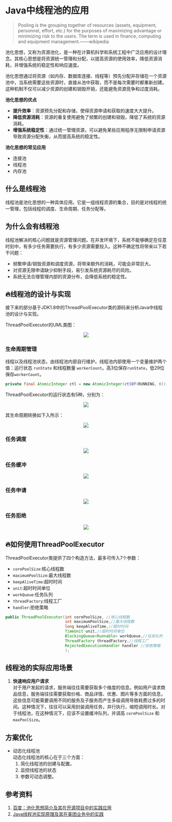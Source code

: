 # Java中线程池的应用

> Pooling is the grouping together of resources (assets, equipment, personnel, effort, etc.) for the purposes of maximizing advantage or minimizing risk to the users. The term is used in finance, computing and equipment management.——wikipedia

池化思想，又称为资源池化，是一种在计算机科学和系统工程中广泛应用的设计理念。其核心思想是将资源统一管理和分配，以提高资源的使用效率，降低资源消耗，并增强系统的稳定性和响应速度。

池化思想通过将资源（如内存、数据库连接、线程等）预先分配并存储在一个资源池中，当系统需要这些资源时，直接从池中获取，而不是每次需要时都重新创建。这种机制不仅可以减少资源的创建和销毁开销，还能避免资源竞争和过度消耗。

**池化思想的优点**
- **提升效率**：资源预先分配和存储，使得资源申请和获取的速度大大提升。 
- **降低资源消耗**：资源的重复使用避免了频繁的创建和销毁，降低了系统的资源消耗。 
- **增强系统稳定性**：通过统一管理资源，可以避免某些应用程序无限制申请资源导致资源分配失衡，从而提高系统的稳定性。 

**池化思想的常见应用**
- 连接池
- 线程池
- 内存池

## 什么是线程池
线程池是池化思想的一种具体应用。它是一组线程资源的集合，目的是对线程的统一管理，包括线程的调度、生命周期、任务分配等。

## 为什么会有线程池
线程池解决的核心问题就是资源管理问题。在并发环境下，系统不能够确定在任意时刻中，有多少任务需要执行，有多少资源需要投入。这种不确定性将带来以下若干问题：

- 频繁申请/销毁资源和调度资源，将带来额外的消耗，可能会非常巨大。
- 对资源无限申请缺少抑制手段，易引发系统资源耗尽的风险。
- 系统无法合理管理内部的资源分布，会降低系统的稳定性。

## :fire:线程池的设计与实现
接下来的部分基于JDK1.8中的ThreadPoolExecutor类的源码来分析Java中线程池的设计与实现。

ThreadPoolExecutor的UML类图：
<div align=center>
    <img src="/juc/java-thread-pool/ThreadPoolExecutor-UML.png" />
</div>

### 生命周期管理
线程以及线程池状态，由线程池内部自行维护。线程池内部使用一个变量维护两个值：运行状态 `runState` 和线程数量 `workerCount`。高3位保存`runState`，低29位保存`workerCount`。
```java
private final AtomicInteger ctl = new AtomicInteger(ctlOf(RUNNING, 0));
```

ThreadPoolExecutor的运行状态有5种，分别为：
<div align=center>
    <img src="/juc/java-thread-pool/thread-pool-lifecycle-state.png" />
</div>

其生命周期转换如下入所示：
<div align=center>
    <img src="/juc/java-thread-pool/thread-pool-convert.png" />
</div>

### 任务调度
<div align=center>
    <img src="/juc/java-thread-pool/thread-pool-dispatch.png" />
</div>

### 任务缓冲
<div align=center>
    <img src="/juc/java-thread-pool/thread-pool-queue.png" />
</div>

### 任务申请  
<div align=center>
    <img src="/juc/java-thread-pool/thread-pool-task-apply.png" />
</div>

### 任务拒绝 
<div align=center>
    <img src="/juc/java-thread-pool/thread-pool-refuse.png" />
</div>

## :fire:如何使用ThreadPoolExecutor
ThreadPoolExecutor类提供了四个构造方法，最多可传入7个参数：
- `corePoolSize`:核心线程数
- `maximumPoolSize`:最大线程数
- `keepAliveTime`:超时时间
- `unit`:超时时间单位
- `workQueue`:任务队列
- `threadFactory`:线程工厂
- `handler`:拒绝策略
```java
public ThreadPoolExecutor(int corePoolSize, //核心线程数
                          int maximumPoolSize,//最大线程数
                          long keepAliveTime,//超时时间
                          TimeUnit unit,//超时时间单位
                          BlockingQueue<Runnable> workQueue,//任务队列
                          ThreadFactory threadFactory,//线程工厂
                          RejectedExecutionHandler handler //拒绝策略
                          );
```

## 线程池的实际应用场景
1. **快速响应用户请求**  
   对于用户发起的请求，服务端往往需要获取多个维度的信息。例如用户请求商品信息，服务端往往需要获取价格、商品详情、优惠、图片等多方面的信息，这些信息可能需要调用不同的服务及子服务而产生多级调用导致耗费过多的时间。这种情况下，往往可以采用封装调用任务，并行执行，缩短调用时长。对于线程池，在这种情况下，应该不设置缓冲队列，并调高 `corePoolSize` 和 `maxPoolSize`。

## 方案优化
- 动态化线程池  
  动态化线程池的核心在于三个方面：
  1. 简化线程池的创建与配置。
  2. 监控线程池的状态
  3. 参数可动态调整。

## 参考资料
1. [百度：池化思想简介及其在开源项目中的实践应用](https://developer.baidu.com/article/details/3229054)
2. [Java线程池实现原理及其在美团业务中的实践](https://tech.meituan.com/2020/04/02/java-pooling-pratice-in-meituan.html)
